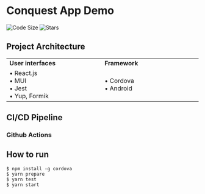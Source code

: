 # Conquest App Demo

![Code Size](https://img.shields.io/github/languages/code-size/Qiming-Liu/ConquestApp)
![Stars](https://img.shields.io/github/commit-activity/y/Qiming-Liu/ConquestApp)

## Project Architecture

<table align="center" border=0>
   <tr>
      <td width="500"><b>User interfaces</b></td>
      <td width="500"><b>Framework</b></td>
   </tr>
   <tr>
      <td>
         • React.js<br>
         • MUI<br>
         • Jest<br>
         • Yup, Formik
      </td>
      <td>
         • Cordova<br>
         • Android<br>
      </td>
   </tr>
</table>

## CI/CD Pipeline

### Github Actions

## How to run
```
$ npm install -g cordova
$ yarn prepare
$ yarn test
$ yarn start
```
